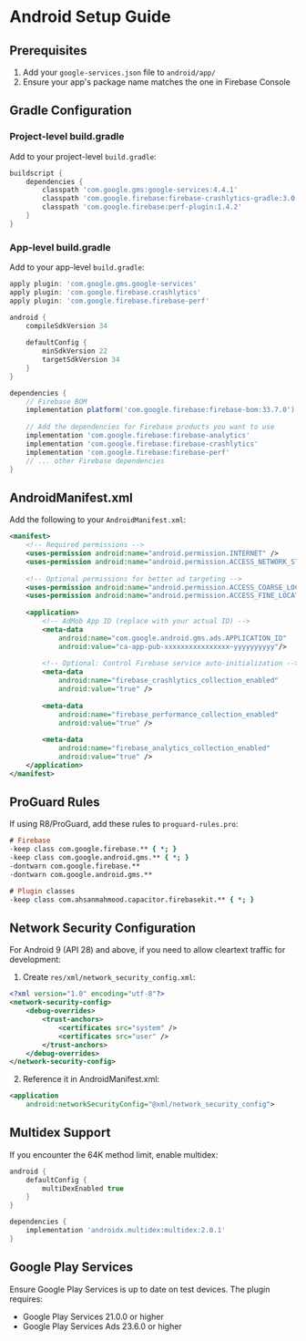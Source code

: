 # Android Setup Guide

## Prerequisites

1. Add your `google-services.json` file to `android/app/`
2. Ensure your app's package name matches the one in Firebase Console

## Gradle Configuration

### Project-level build.gradle

Add to your project-level `build.gradle`:

```gradle
buildscript {
    dependencies {
        classpath 'com.google.gms:google-services:4.4.1'
        classpath 'com.google.firebase:firebase-crashlytics-gradle:3.0.2'
        classpath 'com.google.firebase:perf-plugin:1.4.2'
    }
}
```

### App-level build.gradle

Add to your app-level `build.gradle`:

```gradle
apply plugin: 'com.google.gms.google-services'
apply plugin: 'com.google.firebase.crashlytics'
apply plugin: 'com.google.firebase.firebase-perf'

android {
    compileSdkVersion 34
    
    defaultConfig {
        minSdkVersion 22
        targetSdkVersion 34
    }
}

dependencies {
    // Firebase BOM
    implementation platform('com.google.firebase:firebase-bom:33.7.0')
    
    // Add the dependencies for Firebase products you want to use
    implementation 'com.google.firebase:firebase-analytics'
    implementation 'com.google.firebase:firebase-crashlytics'
    implementation 'com.google.firebase:firebase-perf'
    // ... other Firebase dependencies
}
```

## AndroidManifest.xml

Add the following to your `AndroidManifest.xml`:

```xml
<manifest>
    <!-- Required permissions -->
    <uses-permission android:name="android.permission.INTERNET" />
    <uses-permission android:name="android.permission.ACCESS_NETWORK_STATE" />
    
    <!-- Optional permissions for better ad targeting -->
    <uses-permission android:name="android.permission.ACCESS_COARSE_LOCATION" />
    <uses-permission android:name="android.permission.ACCESS_FINE_LOCATION" />
    
    <application>
        <!-- AdMob App ID (replace with your actual ID) -->
        <meta-data
            android:name="com.google.android.gms.ads.APPLICATION_ID"
            android:value="ca-app-pub-xxxxxxxxxxxxxxxx~yyyyyyyyyy"/>
        
        <!-- Optional: Control Firebase service auto-initialization -->
        <meta-data
            android:name="firebase_crashlytics_collection_enabled"
            android:value="true" />
        
        <meta-data
            android:name="firebase_performance_collection_enabled"
            android:value="true" />
        
        <meta-data
            android:name="firebase_analytics_collection_enabled"
            android:value="true" />
    </application>
</manifest>
```

## ProGuard Rules

If using R8/ProGuard, add these rules to `proguard-rules.pro`:

```pro
# Firebase
-keep class com.google.firebase.** { *; }
-keep class com.google.android.gms.** { *; }
-dontwarn com.google.firebase.**
-dontwarn com.google.android.gms.**

# Plugin classes
-keep class com.ahsanmahmood.capacitor.firebasekit.** { *; }
```

## Network Security Configuration

For Android 9 (API 28) and above, if you need to allow cleartext traffic for development:

1. Create `res/xml/network_security_config.xml`:

```xml
<?xml version="1.0" encoding="utf-8"?>
<network-security-config>
    <debug-overrides>
        <trust-anchors>
            <certificates src="system" />
            <certificates src="user" />
        </trust-anchors>
    </debug-overrides>
</network-security-config>
```

2. Reference it in AndroidManifest.xml:

```xml
<application
    android:networkSecurityConfig="@xml/network_security_config">
```

## Multidex Support

If you encounter the 64K method limit, enable multidex:

```gradle
android {
    defaultConfig {
        multiDexEnabled true
    }
}

dependencies {
    implementation 'androidx.multidex:multidex:2.0.1'
}
```

## Google Play Services

Ensure Google Play Services is up to date on test devices. The plugin requires:
- Google Play Services 21.0.0 or higher
- Google Play Services Ads 23.6.0 or higher